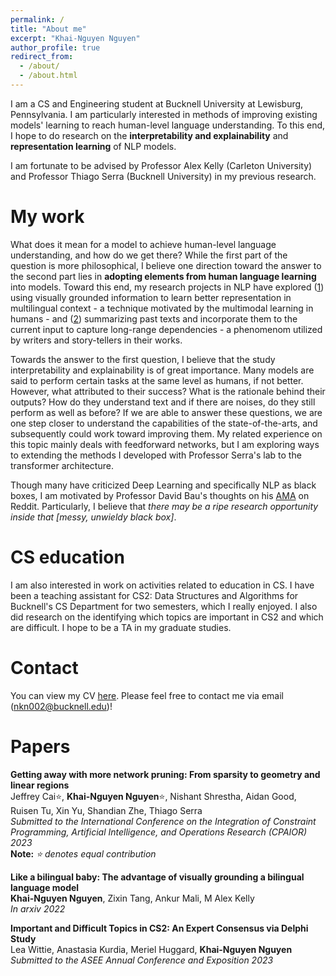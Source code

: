 ```yaml
---
permalink: /
title: "About me"
excerpt: "Khai-Nguyen Nguyen"
author_profile: true
redirect_from: 
  - /about/
  - /about.html
---
```

I am a CS and Engineering student at Bucknell University at Lewisburg, Pennsylvania. I am particularly interested in methods of improving existing models' learning to reach human-level language understanding. To this end, I hope to do research on the **interpretability and explainability** and **representation learning** of NLP models.

I am fortunate to be advised by Professor Alex Kelly (Carleton University) and Professor Thiago Serra (Bucknell University) in my previous research.


My work
===
What does it mean for a model to achieve human-level language understanding, and how do we get there? While the first part of the question is more philosophical, I believe one direction toward the answer to the second part lies in **adopting elements from human language learning** into models. Toward this end, my research projects in NLP have explored ([1](https://arxiv.org/abs/2210.05487)) using visually grounded information to learn better representation in multilingual context - a technique motivated by the multimodal learning in humans - and ([2](https://github.com/toontran/limitless-sequence-modeling)) summarizing past texts and incorporate them to the current input to capture long-range dependencies - a phenomenom utilized by writers and story-tellers in their works. 

Towards the answer to the first question, I believe that the study interpretability and explainability is of great importance. Many models are said to perform certain tasks at the same level as humans, if not better. However, what attributed to their success? What is the rationale behind their outputs? How do they understand text and if there are noises, do they still perform as well as before? If we are able to answer these questions, we are one step closer to understand the capabilities of the state-of-the-arts, and subsequently could work toward improving them. My related experience on this topic mainly deals with feedforward networks, but I am exploring ways to extending the methods I developed with Professor Serra's lab to the transformer architecture.

Though many have criticized Deep Learning and specifically NLP as black boxes, I am motivated by Professor David Bau's thoughts on his [AMA](https://www.reddit.com/r/IAmA/comments/r5vte5/i_am_david_bau_and_i_study_the_structure_of_the/) on Reddit. Particularly, I believe that _there may be a ripe research opportunity inside that [messy, unwieldy black box]_.


CS education
===
I am also interested in work on activities related to education in CS. I have been a teaching assistant for CS2: Data Structures and Algorithms for Bucknell's CS Department for two semesters, which I really enjoyed. I also did research on the identifying which topics are important in CS2 and which are difficult. I hope to be a TA in my graduate studies.


Contact
===
You can view my CV [here](https://drive.google.com/file/d/1_JP0uLViGp4pLtpqtSFBK8w2Ozj1iiRX/view?usp=sharing). Please feel free to contact me via email (nkn002@bucknell.edu)!

<!-- About me
===
I am originally from Ho Chi Minh City, Vietnam. Here in the States, I go by Nguyen Nguyen, but in Vietnamese, my name is Khải Nguyên [kʰaːj ŋwiəŋ]. As Vietnamese is a tonal and isolating language, many people in the States have found it difficult to pronounce my name. As such, I have enjoyed hearing many variations of my name, such as win, wind, or en-win. Nevertheless, my favorites have been win-win, which is the main motivation for my English name, and Winnie-the-Pooh. Since language changes with time, I believe there is no absolute "correct" way to pronounce any word, so please feel free to call me whatever you want - as long as it makes sense. -->

Papers
====
**Getting away with more network pruning: From sparsity to geometry and linear regions** <br>
Jeffrey Cai:star:, **Khai-Nguyen Nguyen**:star:, Nishant Shrestha, Aidan Good, Ruisen Tu, Xin Yu, Shandian Zhe, Thiago Serra <br>
_Submitted to the International Conference on the Integration of Constraint Programming, Artificial Intelligence,
and Operations Research (CPAIOR) 2023_ <br>
**Note:** _:star: denotes equal contribution_

**Like a bilingual baby: The advantage of visually grounding a bilingual language model** <br>
**Khai-Nguyen Nguyen**, Zixin Tang, Ankur Mali, M Alex Kelly<br>
_In arxiv 2022_

**Important and Difficult Topics in CS2: An Expert Consensus via Delphi Study** <br>
Lea Wittie, Anastasia Kurdia, Meriel Huggard, **Khai-Nguyen Nguyen** <br>
_Submitted to the ASEE Annual Conference and Exposition 2023_


